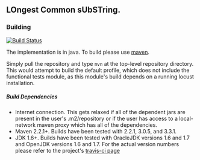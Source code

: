 LOngest Common sUbSTring.
-------------------------

### Building

[![Build Status](https://travis-ci.org/gv0tch0/locust.png)](https://travis-ci.org/gv0tch0/locust)

The implementation is in java. To build please use [maven](http://maven.apache.org/ "Maven Home").

Simply pull the repository and type `mvn` at the top-level repository directory. This would attempt to build the default profile, which does not include the functional tests module, as this module's build depends on a running locust installation.

##### Build Dependencies
- Internet connection. This gets relaxed if all of the dependent jars are present in the user's .m2/repository or if the user has access to a local-network maven proxy which has all of the dependencies.
- Maven 2.2.1+. Builds have been tested with 2.2.1, 3.0.5, and 3.3.1.
- JDK 1.6+. Builds have been tested with OracleJDK versions 1.6 and 1.7 and OpenJDK versions 1.6 and 1.7. For the actual version numbers please refer to the project's [travis-ci page](https://travis-ci.org/gv0tch0/locust/builds)
